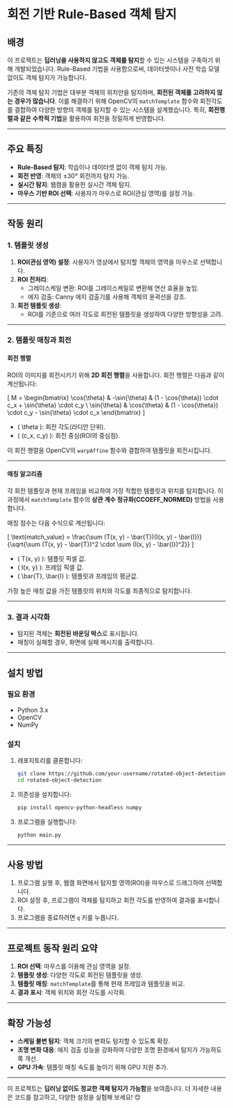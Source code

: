 # 회전 기반 Rule-Based 객체 탐지

## **배경**

이 프로젝트는 **딥러닝을 사용하지 않고도 객체를 탐지**할 수 있는 시스템을 구축하기 위해 개발되었습니다. Rule-Based 기법을 사용함으로써, 데이터셋이나 사전 학습 모델 없이도 객체 탐지가 가능합니다.

기존의 객체 탐지 기법은 대부분 객체의 위치만을 탐지하며, **회전된 객체를 고려하지 않는 경우가 많습니다**. 이를 해결하기 위해 OpenCV의 `matchTemplate` 함수와 회전각도를 결합하여 다양한 방향의 객체를 탐지할 수 있는 시스템을 설계했습니다. 특히, **회전행렬과 같은 수학적 기법**을 활용하여 회전을 정밀하게 반영합니다.

---

## **주요 특징**

- **Rule-Based 탐지**: 학습이나 데이터셋 없이 객체 탐지 가능.
- **회전 반영**: 객체의 ±30° 회전까지 탐지 가능.
- **실시간 탐지**: 웹캠을 활용한 실시간 객체 탐지.
- **마우스 기반 ROI 선택**: 사용자가 마우스로 ROI(관심 영역)를 설정 가능.

---

## **작동 원리**

### 1. **템플릿 생성**
1. **ROI(관심 영역) 설정**: 사용자가 영상에서 탐지할 객체의 영역을 마우스로 선택합니다.
2. **ROI 전처리**:
   - 그레이스케일 변환: ROI를 그레이스케일로 변환해 연산 효율을 높임.
   - 에지 검출: Canny 에지 검출기를 사용해 객체의 윤곽선을 강조.
3. **회전 템플릿 생성**:
   - ROI를 기준으로 여러 각도로 회전된 템플릿을 생성하여 다양한 방향성을 고려.

---

### 2. **템플릿 매칭과 회전**

#### **회전 행렬**
ROI의 이미지를 회전시키기 위해 **2D 회전 행렬**을 사용합니다. 회전 행렬은 다음과 같이 계산됩니다:

\[
M = 
\begin{bmatrix}
\cos{\theta} & -\sin{\theta} & (1 - \cos{\theta}) \cdot c_x + \sin{\theta} \cdot c_y \\
\sin{\theta} & \cos{\theta} & (1 - \cos{\theta}) \cdot c_y - \sin{\theta} \cdot c_x
\end{bmatrix}
\]

- \( \theta \): 회전 각도(라디안 단위).
- \( (c_x, c_y) \): 회전 중심(ROI의 중심점).

이 회전 행렬을 OpenCV의 `warpAffine` 함수와 결합하여 템플릿을 회전시킵니다.

---

#### **매칭 알고리즘**
각 회전 템플릿과 현재 프레임을 비교하여 가장 적합한 템플릿과 위치를 탐지합니다. 이 과정에서 `matchTemplate` 함수의 **상관 계수 정규화(CCOEFF_NORMED)** 방법을 사용합니다.

매칭 점수는 다음 수식으로 계산됩니다:

\[
\text{match\_value} = \frac{\sum (T(x, y) - \bar{T})(I(x, y) - \bar{I})}{\sqrt{\sum (T(x, y) - \bar{T})^2 \cdot \sum (I(x, y) - \bar{I})^2}}
\]

- \( T(x, y) \): 템플릿 픽셀 값.
- \( I(x, y) \): 프레임 픽셀 값.
- \( \bar{T}, \bar{I} \): 템플릿과 프레임의 평균값.

가장 높은 매칭 값을 가진 템플릿의 위치와 각도를 최종적으로 탐지합니다.

---

### 3. **결과 시각화**
- 탐지된 객체는 **회전된 바운딩 박스**로 표시됩니다.
- 매칭이 실패할 경우, 화면에 실패 메시지를 출력합니다.

---

## **설치 방법**

### **필요 환경**
- Python 3.x
- OpenCV
- NumPy

### **설치**
1. 레포지토리를 클론합니다:
    ```bash
    git clone https://github.com/your-username/rotated-object-detection.git
    cd rotated-object-detection
    ```

2. 의존성을 설치합니다:
    ```bash
    pip install opencv-python-headless numpy
    ```

3. 프로그램을 실행합니다:
    ```bash
    python main.py
    ```

---

## **사용 방법**

1. 프로그램 실행 후, 웹캠 화면에서 탐지할 영역(ROI)을 마우스로 드래그하여 선택합니다.
2. ROI 설정 후, 프로그램이 객체를 탐지하고 회전 각도를 반영하여 결과를 표시합니다.
3. 프로그램을 종료하려면 `q` 키를 누릅니다.

---

## **프로젝트 동작 원리 요약**

1. **ROI 선택**: 마우스를 이용해 관심 영역을 설정.
2. **템플릿 생성**: 다양한 각도로 회전된 템플릿을 생성.
3. **템플릿 매칭**: `matchTemplate`를 통해 현재 프레임과 템플릿을 비교.
4. **결과 표시**: 객체 위치와 회전 각도를 시각화.

---

## **확장 가능성**

- **스케일 불변 탐지**: 객체 크기의 변화도 탐지할 수 있도록 확장.
- **조명 변화 대응**: 에지 검출 성능을 강화하여 다양한 조명 환경에서 탐지가 가능하도록 개선.
- **GPU 가속**: 템플릿 매칭 속도를 높이기 위해 GPU 지원 추가.

---

이 프로젝트는 **딥러닝 없이도 정교한 객체 탐지가 가능함**을 보여줍니다. 더 자세한 내용은 코드를 참고하고, 다양한 설정을 실험해 보세요! 😊
